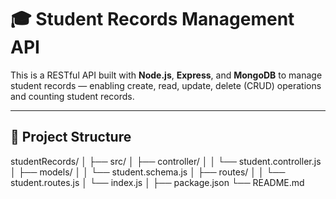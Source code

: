 # 🎓 Student Records Management API

This is a RESTful API built with **Node.js**, **Express**, and **MongoDB** to manage student records — enabling create, read, update, delete (CRUD) operations and counting student records.

---

## 📁 Project Structure

studentRecords/
│
├── src/
│ ├── controller/
│ │ └── student.controller.js
│ ├── models/
│ │ └── student.schema.js
│ ├── routes/
│ │ └── student.routes.js
│ └── index.js
│
├── package.json
└── README.md
